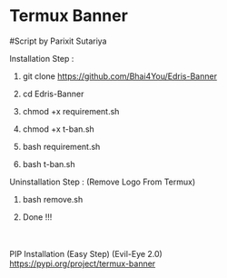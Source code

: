 # Termux Banner
#Script by Parixit Sutariya

Installation Step :

1) git clone https://github.com/Bhai4You/Edris-Banner


2) cd Edris-Banner


3) chmod +x requirement.sh


4) chmod +x t-ban.sh


5) bash requirement.sh


6) bash t-ban.sh



Uninstallation Step : (Remove Logo From Termux)

1) bash remove.sh

2) Done !!!

<br><br>
PIP Installation (Easy Step) (Evil-Eye 2.0)
<br>
https://pypi.org/project/termux-banner
